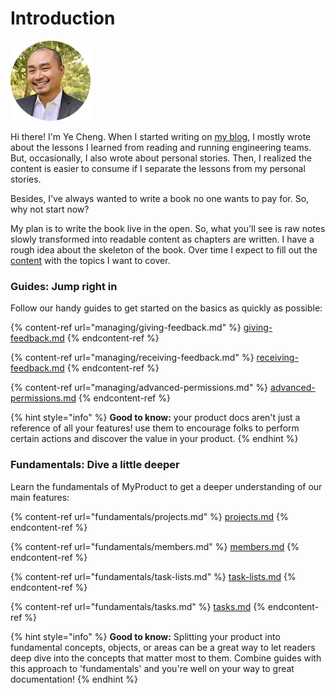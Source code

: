 # Introduction

![](.gitbook/assets/headshot-128x128.png)

Hi there! I'm Ye Cheng. When I started writing on [my blog](https://cyyapye.com), I mostly wrote about the lessons I learned from reading and running engineering teams. But, occasionally, I also wrote about personal stories. Then, I realized the content is easier to consume if I separate the lessons from my personal stories.

Besides, I've always wanted to write a book no one wants to pay for. So, why not start now?

My plan is to write the book live in the open. So, what you'll see is raw notes slowly transformed into readable content as chapters are written. I have a rough idea about the skeleton of the book. Over time I expect to fill out the [content](https://theengineeringhandbook.com/ch) with the topics I want to cover.



### Guides: Jump right in

Follow our handy guides to get started on the basics as quickly as possible:

{% content-ref url="managing/giving-feedback.md" %}
[giving-feedback.md](managing/giving-feedback.md)
{% endcontent-ref %}

{% content-ref url="managing/receiving-feedback.md" %}
[receiving-feedback.md](managing/receiving-feedback.md)
{% endcontent-ref %}

{% content-ref url="managing/advanced-permissions.md" %}
[advanced-permissions.md](managing/advanced-permissions.md)
{% endcontent-ref %}

{% hint style="info" %}
**Good to know:** your product docs aren't just a reference of all your features! use them to encourage folks to perform certain actions and discover the value in your product.
{% endhint %}

### Fundamentals: Dive a little deeper

Learn the fundamentals of MyProduct to get a deeper understanding of our main features:

{% content-ref url="fundamentals/projects.md" %}
[projects.md](fundamentals/projects.md)
{% endcontent-ref %}

{% content-ref url="fundamentals/members.md" %}
[members.md](fundamentals/members.md)
{% endcontent-ref %}

{% content-ref url="fundamentals/task-lists.md" %}
[task-lists.md](fundamentals/task-lists.md)
{% endcontent-ref %}

{% content-ref url="fundamentals/tasks.md" %}
[tasks.md](fundamentals/tasks.md)
{% endcontent-ref %}

{% hint style="info" %}
**Good to know:** Splitting your product into fundamental concepts, objects, or areas can be a great way to let readers deep dive into the concepts that matter most to them. Combine guides with this approach to 'fundamentals' and you're well on your way to great documentation!
{% endhint %}
